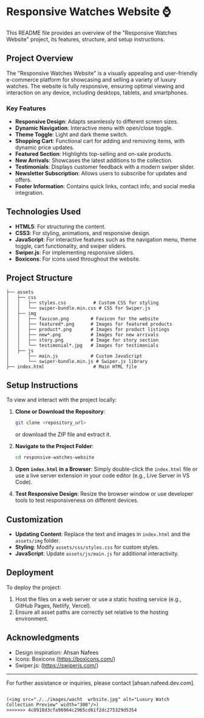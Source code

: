# Responsive Watches Website ⌚


This README file provides an overview of the "Responsive Watches Website" project, its features, structure, and setup instructions.


## Project Overview

The "Responsive Watches Website" is a visually appealing and user-friendly e-commerce platform for showcasing and selling a variety of luxury watches. The website is fully responsive, ensuring optimal viewing and interaction on any device, including desktops, tablets, and smartphones.

### Key Features

- **Responsive Design**: Adapts seamlessly to different screen sizes.
- **Dynamic Navigation**: Interactive menu with open/close toggle.
- **Theme Toggle**: Light and dark theme switch.
- **Shopping Cart**: Functional cart for adding and removing items, with dynamic price updates.
- **Featured Section**: Highlights top-selling and on-sale products.
- **New Arrivals**: Showcases the latest additions to the collection.
- **Testimonials**: Displays customer feedback with a modern swiper slider.
- **Newsletter Subscription**: Allows users to subscribe for updates and offers.
- **Footer Information**: Contains quick links, contact info, and social media integration.

## Technologies Used

- **HTML5**: For structuring the content.
- **CSS3**: For styling, animations, and responsive design.
- **JavaScript**: For interactive features such as the navigation menu, theme toggle, cart functionality, and swiper sliders.
- **Swiper.js**: For implementing responsive sliders.
- **Boxicons**: For icons used throughout the website.

## Project Structure

```plaintext
├── assets
│   ├── css
│   │   ├── styles.css          # Custom CSS for styling
│   │   └── swiper-bundle.min.css # CSS for Swiper.js
│   ├── img
│   │   ├── favicon.png        # Favicon for the website
│   │   ├── featured*.png      # Images for featured products
│   │   ├── product*.png       # Images for product listings
│   │   ├── new*.png           # Images for new arrivals
│   │   ├── story.png          # Image for story section
│   │   └── testimonial*.jpg   # Images for testimonials
│   ├── js
│       ├── main.js            # Custom JavaScript
│       └── swiper-bundle.min.js # Swiper.js library
├── index.html                  # Main HTML file
```

## Setup Instructions

To view and interact with the project locally:

1. **Clone or Download the Repository**:

   ```bash
   git clone <repository_url>
   ```

   or download the ZIP file and extract it.

2. **Navigate to the Project Folder**:

   ```bash
   cd responsive-watches-website
   ```

3. **Open `index.html` in a Browser**:
   Simply double-click the `index.html` file or use a live server extension in your code editor (e.g., Live Server in VS Code).

4. **Test Responsive Design**:
   Resize the browser window or use developer tools to test responsiveness on different devices.

## Customization

- **Updating Content**: Replace the text and images in `index.html` and the `assets/img` folder.
- **Styling**: Modify `assets/css/styles.css` for custom styles.
- **JavaScript**: Update `assets/js/main.js` for additional interactivity.

## Deployment

To deploy the project:

1. Host the files on a web server or use a static hosting service (e.g., GitHub Pages, Netlify, Vercel).
2. Ensure all asset paths are correctly set relative to the hosting environment.

## Acknowledgments

- Design inspiration: Ahsan Nafees
- Icons: Boxicons (https://boxicons.com/)
- Swiper.js: (https://swiperjs.com/)

---

For further assistance or inquiries, please contact [ahsan.nafeed.dev.com].

```

(<img src="./../images/wacht  wrbsite.jpg" alt="Luxury Watch Collection Preview" width="300"/>)
>>>>>>> 4c0918d3cfa96964c2965cd61f2dc275329d5354
